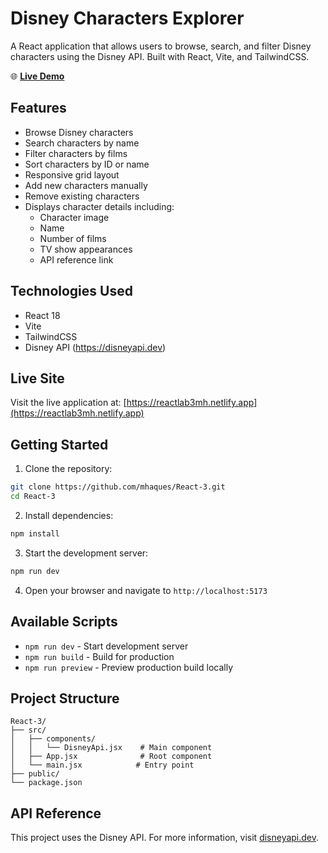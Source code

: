 # Disney Characters Explorer

A React application that allows users to browse, search, and filter Disney characters using the Disney API. Built with React, Vite, and TailwindCSS.

🌐 **[Live Demo](https://reactlab3mh.netlify.app)**

## Features

- Browse Disney characters
- Search characters by name
- Filter characters by films
- Sort characters by ID or name
- Responsive grid layout
- Add new characters manually
- Remove existing characters
- Displays character details including:
  - Character image
  - Name
  - Number of films
  - TV show appearances
  - API reference link

## Technologies Used

- React 18
- Vite
- TailwindCSS
- Disney API (https://disneyapi.dev)

## Live Site

Visit the live application at: [https://reactlab3mh.netlify.app](https://reactlab3mh.netlify.app)

## Getting Started

1. Clone the repository:
```bash
git clone https://github.com/mhaques/React-3.git
cd React-3
```

2. Install dependencies:
```bash
npm install
```

3. Start the development server:
```bash
npm run dev
```

4. Open your browser and navigate to `http://localhost:5173`

## Available Scripts

- `npm run dev` - Start development server
- `npm run build` - Build for production
- `npm run preview` - Preview production build locally

## Project Structure

```
React-3/
├── src/
│   ├── components/
│   │   └── DisneyApi.jsx    # Main component
│   ├── App.jsx              # Root component
│   └── main.jsx            # Entry point
├── public/
└── package.json
```

## API Reference

This project uses the Disney API. For more information, visit [disneyapi.dev](https://disneyapi.dev).

